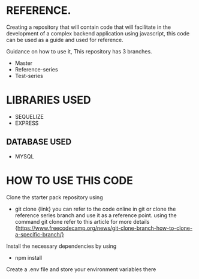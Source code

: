 <!-- REFERENCE CODE FOR DEVELOPING OUR BACKEND USING JAVASCRIPT -->
# REFERENCE.
Creating a repository that will contain code that will facilitate in the development of a complex backend application using javascript, this code can be used as a guide and used for reference.

Guidance on how to use it, This repository has 3 branches.

- Master
- Reference-series
- Test-series

# LIBRARIES USED
- SEQUELIZE
- EXPRESS

## DATABASE USED
- MYSQL

# HOW TO USE THIS CODE
Clone the starter pack repository using 
- git clone {link}
you can refer to the code online in git or clone the reference series branch and use it as a reference point. using the command git clone refer to this article for more details {https://www.freecodecamp.org/news/git-clone-branch-how-to-clone-a-specific-branch/}


Install the necessary dependencies by using 
- npm install

Create a .env file and store your environment variables there
